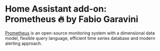 # Home Assistant add-on: Prometheus 🔥 by Fabio Garavini

[Prometheus](https://prometheus.io) is an open-source monitoring system with a dimensional data model, flexible query language, efficient time series database and modern alerting approach.